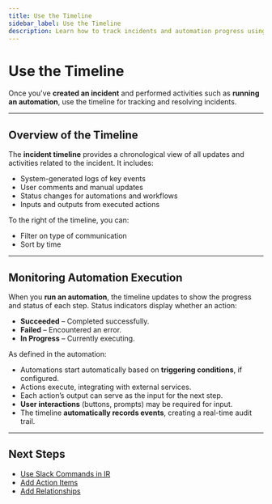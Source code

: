 ```yaml
---
title: Use the Timeline
sidebar_label: Use the Timeline
description: Learn how to track incidents and automation progress using the timeline in Harness Incident Response.
---
```


# Use the Timeline

Once you've **created an incident** and performed activities such as **running an automation**, use the timeline for tracking and resolving incidents.

---

## Overview of the Timeline

The **incident timeline** provides a chronological view of all updates and activities related to the incident. It includes:

- System-generated logs of key events
- User comments and manual updates
- Status changes for automations and workflows
- Inputs and outputs from executed actions  

To the right of the timeline, you can:
- Filter on type of communication
- Sort by time

---

## Monitoring Automation Execution

When you **run an automation**, the timeline updates to show the progress and status of each step. Status indicators display whether an action:

- **Succeeded** – Completed successfully.
- **Failed** – Encountered an error.
- **In Progress** – Currently executing.

As defined in the automation:

- Automations start automatically based on **triggering conditions**, if configured.
- Actions execute, integrating with external services.
- Each action’s output can serve as the input for the next step.
- **User interactions** (buttons, prompts) may be required for input.
- The timeline **automatically records events**, creating a real-time audit trail.

---

## Next Steps

- [Use Slack Commands in IR](#)
- [Add Action Items](#)
- [Add Relationships](#)